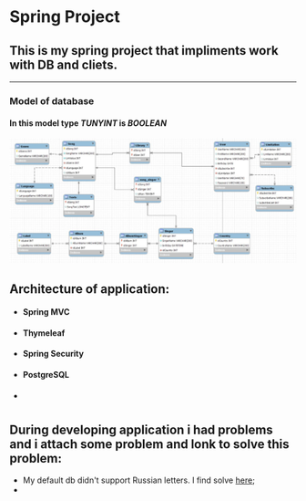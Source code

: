 # Spring Project


## This is my spring project that impliments work with DB and cliets.
 

-------


### Model of database

#### In this model type ***TUNYINT*** is ***BOOLEAN***

![DB_model.jpeg](src%2Fmain%2Fresources%2Fproperties%2FDB%2Fmodel%2FDB_model.jpeg)


## Architecture of application: 
* #### Spring MVC 
* #### Thymeleaf
* #### Spring Security
* #### PostgreSQL
* #### 

#
#


## During developing application i had problems and i attach some problem and lonk to solve this problem:

* My default db didn't support Russian letters. I find solve [here](https://stackoverflow.com/questions/56559216/search-is-not-working-with-lowercase-like-for-russian-characters);   
*